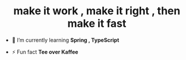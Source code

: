 <h1 align="center">make it work , make it right , then make it fast </h1>

- 🌱 I’m currently learning **Spring , TypeScript**

- ⚡ Fun fact **Tee over Kaffee**

